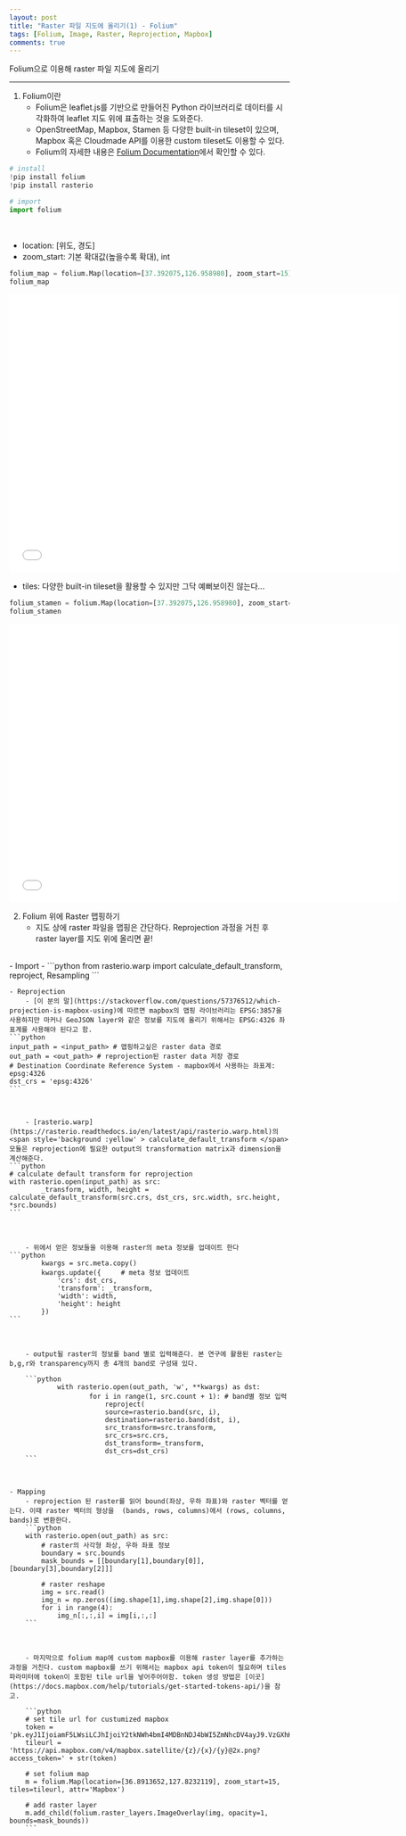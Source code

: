 ```yaml
---
layout: post
title: "Raster 파일 지도에 올리기(1) - Folium"
tags: [Folium, Image, Raster, Reprojection, Mapbox]
comments: true
---
```


Folium으로 이용해 raster 파일 지도에 올리기

---  

1. Folium이란
    - Folium은 leaflet.js를 기반으로 만들어진 Python 라이브러리로 데이터를 시각화하여 leaflet 지도 위에 표출하는 것을 도와준다.
    - OpenStreetMap, Mapbox, Stamen 등 다양한 built-in tileset이 있으며, Mapbox 혹은 Cloudmade API를 이용한 custom tileset도 이용할 수 있다.
    - Folium의 자세한 내용은 [Folium Documentation](https://python-visualization.github.io/folium/)에서 확인할 수 있다.


```python
# install
!pip install folium
!pip install rasterio
```


```python
# import
import folium
```
<br>

- location: [위도, 경도]
- zoom_start: 기본 확대값(높을수록 확대), int

```python
folium_map = folium.Map(location=[37.392075,126.958980], zoom_start=15)
folium_map
```
<iframe src="/images/folium_map.html" width="700" height="500" frameborder="0" style="border:0" allowfullscreen></iframe>
<br>

- tiles: 다양한 built-in tileset을 활용할 수 있지만 그닥 예뻐보이진 않는다...
```python
folium_stamen = folium.Map(location=[37.392075,126.958980], zoom_start=15, tiles='Stamen Toner')
folium_stamen
```
<iframe src="/images/folium_stamen.html" width="700" height="500" frameborder="0" style="border:0" allowfullscreen></iframe>
<br>


2. Folium 위에 Raster 맵핑하기
    - 지도 상에 raster 파일을 맵핑은 간단하다. Reprojection 과정을 거친 후 raster layer를 지도 위에 올리면 끝!
<br>
    - Import  
        - 
    ```python
    from rasterio.warp import calculate_default_transform, reproject, Resampling
    ```
<br>

    
    - Reprojection
        - [이 분의 말](https://stackoverflow.com/questions/57376512/which-projection-is-mapbox-using)에 따르면 mapbox의 맵핑 라이브러리는 EPSG:3857을 사용하지만 마커나 GeoJSON layer와 같은 정보를 지도에 올리기 위해서는 EPSG:4326 좌표계를 사용해야 된다고 함.
    ```python
    input_path = <input_path> # 맵핑하고싶은 raster data 경로
    out_path = <out_path> # reprojection된 raster data 저장 경로
    # Destination Coordinate Reference System - mapbox에서 사용하는 좌표계: epsg:4326
    dst_crs = 'epsg:4326' 
    ```
<br>

        - [rasterio.warp](https://rasterio.readthedocs.io/en/latest/api/rasterio.warp.html)의 <span style='background :yellow' > calculate_default_transform </span> 모듈은 reprojection에 필요한 output의 transformation matrix과 dimension을 계산해준다.
    ```python
    # calculate default transform for reprojection
    with rasterio.open(input_path) as src:
            _transform, width, height = calculate_default_transform(src.crs, dst_crs, src.width, src.height, *src.bounds)
    ```      
<br>

        - 위에서 얻은 정보들을 이용해 raster의 meta 정보를 업데이트 한다 
    ```python
            kwargs = src.meta.copy() 
            kwargs.update({     # meta 정보 업데이트
                'crs': dst_crs,
                'transform': _transform,
                'width': width,
                'height': height
            })
    ```     
<br>

        - output될 raster의 정보를 band 별로 입력해준다. 본 연구에 활용된 raster는 b,g,r와 transparency까지 총 4개의 band로 구성돼 있다.
        
        ```python
                with rasterio.open(out_path, 'w', **kwargs) as dst:
                        for i in range(1, src.count + 1): # band별 정보 입력
                            reproject(
                            source=rasterio.band(src, i),
                            destination=rasterio.band(dst, i),
                            src_transform=src.transform,
                            src_crs=src.crs,
                            dst_transform=_transform,
                            dst_crs=dst_crs)  
        ```
<br>

    
    - Mapping            
        - reprojection 된 raster를 읽어 bound(좌상, 우하 좌표)와 raster 벡터를 얻는다. 이때 raster 벡터의 형상을  (bands, rows, columns)에서 (rows, columns, bands)로 변환한다.
        ```python
        with rasterio.open(out_path) as src:
            # raster의 사각형 좌상, 우하 좌표 정보
            boundary = src.bounds
            mask_bounds = [[boundary[1],boundary[0]],[boundary[3],boundary[2]]]
            
            # raster reshape
            img = src.read()
            img_n = np.zeros((img.shape[1],img.shape[2],img.shape[0]))
            for i in range(4):
                img_n[:,:,i] = img[i,:,:]
        ```
<br>

        - 마지막으로 folium map에 custom mapbox를 이용해 raster layer를 추가하는 과정을 거친다. custom mapbox를 쓰기 위해서는 mapbox api token이 필요하며 tiles 파라미터에 token이 포함된 tile url을 넣어주어야함. token 생성 방법은 [이곳](https://docs.mapbox.com/help/tutorials/get-started-tokens-api/)을 참고.
        
        ```python
        # set tile url for custumized mapbox
        token = 'pk.eyJ1IjoiamF5LWsiLCJhIjoiY2tkNWh4bmI4MDBnNDJ4bWI5ZmNhcDV4ayJ9.VzGXhHv2Bvi3aaL2ajBUBw'
        tileurl = 'https://api.mapbox.com/v4/mapbox.satellite/{z}/{x}/{y}@2x.png?access_token=' + str(token)
        
        # set folium map
        m = folium.Map(location=[36.8913652,127.8232119], zoom_start=15, tiles=tileurl, attr='Mapbox')

        # add raster layer
        m.add_child(folium.raster_layers.ImageOverlay(img, opacity=1, bounds=mask_bounds))        
        ```
